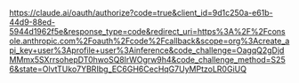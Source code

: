 https://claude.ai/oauth/authorize?code=true&client_id=9d1c250a-e61b-44d9-88ed-5944d1962f5e&response_type=code&redirect_uri=https%3A%2F%2Fconsole.anthropic.com%2Foauth%2Fcode%2Fcallback&scope=org%3Acreate_api_key+user%3Aprofile+user%3Ainference&code_challenge=OagqQ2gDjdMMmx5SXrrsohepDT0hwoSQ8lrWOgrw9h4&code_challenge_method=S256&state=OlvtTUko7YBRIbg_EC6GH6CecHqG7UyMPtzoLR0GiUQ
